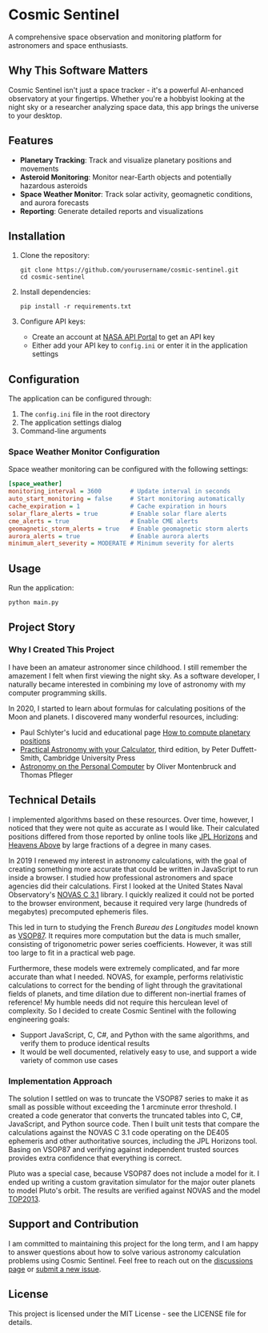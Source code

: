 # Cosmic Sentinel

A comprehensive space observation and monitoring platform for astronomers and space enthusiasts.

## Why This Software Matters

Cosmic Sentinel isn't just a space tracker - it's a powerful AI-enhanced observatory at your fingertips.
Whether you're a hobbyist looking at the night sky or a researcher analyzing space data, this app brings the universe to your desktop.

## Features

- **Planetary Tracking**: Track and visualize planetary positions and movements
- **Asteroid Monitoring**: Monitor near-Earth objects and potentially hazardous asteroids
- **Space Weather Monitor**: Track solar activity, geomagnetic conditions, and aurora forecasts
- **Reporting**: Generate detailed reports and visualizations

## Installation

1. Clone the repository:
   ```
   git clone https://github.com/yourusername/cosmic-sentinel.git
   cd cosmic-sentinel
   ```

2. Install dependencies:
   ```
   pip install -r requirements.txt
   ```

3. Configure API keys:
   - Create an account at [NASA API Portal](https://api.nasa.gov/) to get an API key
   - Either add your API key to `config.ini` or enter it in the application settings

## Configuration

The application can be configured through:

1. The `config.ini` file in the root directory
2. The application settings dialog
3. Command-line arguments

### Space Weather Monitor Configuration

Space weather monitoring can be configured with the following settings:

```ini
[space_weather]
monitoring_interval = 3600        # Update interval in seconds
auto_start_monitoring = false     # Start monitoring automatically
cache_expiration = 1              # Cache expiration in hours
solar_flare_alerts = true         # Enable solar flare alerts
cme_alerts = true                 # Enable CME alerts
geomagnetic_storm_alerts = true   # Enable geomagnetic storm alerts
aurora_alerts = true              # Enable aurora alerts
minimum_alert_severity = MODERATE # Minimum severity for alerts
```

## Usage

Run the application:
```
python main.py
```

## Project Story

### Why I Created This Project

I have been an amateur astronomer since childhood. I still remember the amazement I felt when first viewing the night sky.
As a software developer, I naturally became interested in combining my love of astronomy with my computer programming skills.

In 2020, I started to learn about formulas for calculating positions of the Moon and planets. I discovered many wonderful resources, including:
- Paul Schlyter's lucid and educational page [How to compute planetary positions](http://www.stjarnhimlen.se/comp/ppcomp.html)
- [Practical Astronomy with your Calculator](https://www.amazon.com/Practical-Astronomy-Calculator-Peter-Duffett-Smith/dp/0521356997), third edition, by Peter Duffett-Smith, Cambridge University Press
- [Astronomy on the Personal Computer](https://www.amazon.com/Astronomy-Personal-Computer-Oliver-Montenbruck/dp/3540672214/) by Oliver Montenbruck and Thomas Pfleger

## Technical Details

I implemented algorithms based on these resources. Over time, however, I noticed that they were not quite
as accurate as I would like. Their calculated positions differed from those reported by online tools
like [JPL Horizons](https://ssd.jpl.nasa.gov/horizons.cgi) and [Heavens Above](https://www.heavens-above.com/)
by large fractions of a degree in many cases.

In 2019 I renewed my interest in astronomy calculations, with the goal of creating something more accurate
that could be written in JavaScript to run inside a browser. I studied how professional
astronomers and space agencies did their calculations. First I looked at the United States Naval Observatory's
[NOVAS C 3.1](https://github.com/indigo-astronomy/novas) library. I quickly realized it could not be
ported to the browser environment, because it required very large (hundreds of megabytes)
precomputed ephemeris files.

This led in turn to studying the French *Bureau des Longitudes* model known as
[VSOP87](https://en.wikipedia.org/wiki/VSOP_(planets)). It requires more computation
but the data is much smaller, consisting of trigonometric power series coefficients.
However, it was still too large to fit in a practical web page.

Furthermore, these models were extremely complicated, and far more accurate than what I needed.
NOVAS, for example, performs relativistic calculations to correct for the bending
of light through the gravitational fields of planets, and time dilation due to different
non-inertial frames of reference! My humble needs did not require this herculean level
of complexity. So I decided to create Cosmic Sentinel with the following engineering goals:

- Support JavaScript, C, C#, and Python with the same algorithms, and verify them to produce identical results
- It would be well documented, relatively easy to use, and support a wide variety of common use cases

### Implementation Approach

The solution I settled on was to truncate the VSOP87 series to make it as small
as possible without exceeding the 1 arcminute error threshold.
I created a code generator that converts the truncated tables into C, C#, JavaScript,
and Python source code. Then I built unit tests that compare the calculations
against the NOVAS C 3.1 code operating on the DE405 ephemeris and other authoritative
sources, including the JPL Horizons tool. Basing on VSOP87 and verifying
against independent trusted sources provides extra confidence that everything is correct.

Pluto was a special case, because VSOP87 does not include a model for it. I ended up writing
a custom gravitation simulator for the major outer planets to model Pluto's orbit.
The results are verified against NOVAS and the model
[TOP2013](https://www.aanda.org/articles/aa/abs/2013/09/aa21843-13/aa21843-13.html).

## Support and Contribution

I am committed to maintaining this project for the long term, and I am happy to
answer questions about how to solve various astronomy calculation problems
using Cosmic Sentinel. Feel free to reach out on the
[discussions page](https://github.com/A5873/Cosmic-Sentinel/discussions) or
[submit a new issue](https://github.com/A5873/Cosmic-Sentinel/issues).

## License

This project is licensed under the MIT License - see the LICENSE file for details.
